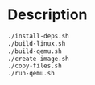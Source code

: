 # Description

```bash
./install-deps.sh
./build-linux.sh
./build-qemu.sh
./create-image.sh
./copy-files.sh
./run-qemu.sh
```
